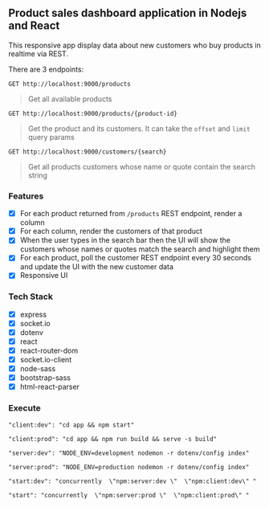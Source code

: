 ## Product sales dashboard application in Nodejs and React

This responsive app display data about new customers who buy products in realtime via REST.

There are 3 endpoints:

```
GET http://localhost:9000/products
```
> Get all available products

```
GET http://localhost:9000/products/{product-id}
```
> Get the product and its customers. It can take the `offset` and `limit` query params

```
GET http://localhost:9000/customers/{search}
```
> Get all products customers whose name or quote contain the search string

### Features
- [x] For each product returned from  `/products` REST endpoint, render a column
- [x] For each column, render the customers of that product
- [x] When the user types in the search bar then the UI will show the customers whose names or quotes match the search and highlight them
- [x] For each product, poll the customer REST endpoint every 30 seconds and update the UI with the new customer data
- [x] Responsive UI

### Tech Stack
- [x] express
- [x] socket.io
- [x] dotenv
- [x] react
- [x] react-router-dom
- [x] socket.io-client
- [x] node-sass
- [x] bootstrap-sass
- [x] html-react-parser

### Execute

`"client:dev": "cd app && npm start"`

`"client:prod": "cd app && npm run build && serve -s build"`

`"server:dev": "NODE_ENV=development nodemon -r dotenv/config index"`

`"server:prod": "NODE_ENV=production nodemon -r dotenv/config index"`

`"start:dev": "concurrently  \"npm:server:dev \"  \"npm:client:dev\" "`

`"start": "concurrently  \"npm:server:prod \"  \"npm:client:prod\" "`
